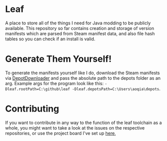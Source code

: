 # Leaf

A place to store all of the things I need for Java modding to be publicly available.
This repository so far contains creation and storage of version manifests which are parsed from Steam manifest data, and also file hash tables so you can check if an install is valid.

# Generate Them Yourself!

To generate the manifests yourself like I do, download the Steam manifests via [DepotDownloader](https://github.com/SteamRE/DepotDownloader) and pass the absolute path to the depots folder as an arg.
Example args for the program look like this: `-Dleaf.rootPath=C:\github\leaf -Dleaf.depotsPath=C:\Users\aoqia\depots`.

# Contributing

If you want to contribute in any way to the function of the leaf toolchain as a whole, you might want to take a look at the issues on the respective repositories, or use the project board I've set up [here](https://github.com/users/aoqia194/projects/6/views/1),
